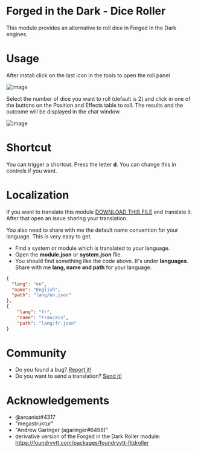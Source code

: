 # Forged in the Dark - Dice Roller
This module provides an alternative to roll dice in Forged in the Dark engines.

# Usage
After install click on the last icon in the tools to open the roll panel

![image](https://user-images.githubusercontent.com/83596301/178025714-ea4c91de-03c8-4299-b3d4-0e2fa5d92e1e.png)

Select the number of dice you want to roll (default is 2) and click in one of the buttons on the Position and Effects table to roll. The results and the outcome will be displayed in the chat window.

![image](https://user-images.githubusercontent.com/662913/177671190-0cc656c2-f0ae-4881-8ffa-a6f63a79a4b9.png)

# Shortcut
You can trigger a shortcut. Press the letter **d**. You can change this in controls if you want.

# Localization
If you want to translate this module [DOWNLOAD THIS FILE](https://raw.githubusercontent.com/mordachai/fitd-roller-alt/main/lang/en.json) and translate it. After that open an issue sharing your translation. 

You also need to share with me the default name convention for your language. This is very easy to get. 
- Find a system or module which is translated to your language. 
- Open the **module.json** or **system.json** file.
- You should find something like the code above. It's under **languages**. Share with me **lang, name and path** for your language.
```json
{
  "lang": "en",
  "name": "English",
  "path": "lang/en.json"
},
{
    "lang": "fr",
    "name": "Français",
    "path": "lang/fr.json"
}  
```

# Community
- Do you found a bug? [Report it!](https://github.com/mordachai/fitd-roller-alt/issues)
- Do you want to send a translation? [Send it!](https://github.com/mordachai/fitd-roller-alt/issues)

# Acknowledgements

- @arcanist#4317 
- "megastruktur"
- "Andrew Garinger (agaringer#6498)"
- derivative version of the Forged in the Dark Roller module: https://foundryvtt.com/packages/foundryvtt-fitdroller